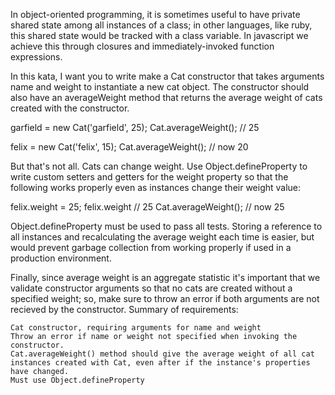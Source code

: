 In object-oriented programming, it is sometimes useful to have private shared state among all instances of a class; in other languages, like ruby, this shared state would be tracked with a class variable. In javascript we achieve this through closures and immediately-invoked function expressions.

In this kata, I want you to write make a Cat constructor that takes arguments name and weight to instantiate a new cat object. The constructor should also have an averageWeight method that returns the average weight of cats created with the constructor.

garfield = new Cat('garfield', 25);
Cat.averageWeight(); // 25

felix = new Cat('felix', 15);
Cat.averageWeight();   // now 20

But that's not all. Cats can change weight. Use Object.defineProperty to write custom setters and getters for the weight property so that the following works properly even as instances change their weight value:

felix.weight = 25;
felix.weight // 25
Cat.averageWeight(); // now 25

Object.defineProperty must be used to pass all tests. Storing a reference to all instances and recalculating the average weight each time is easier, but would prevent garbage collection from working properly if used in a production environment.

Finally, since average weight is an aggregate statistic it's important that we validate constructor arguments so that no cats are created without a specified weight; so, make sure to throw an error if both arguments are not recieved by the constructor.
Summary of requirements:

    Cat constructor, requiring arguments for name and weight
    Throw an error if name or weight not specified when invoking the constructor.
    Cat.averageWeight() method should give the average weight of all cat instances created with Cat, even after if the instance's properties have changed.
    Must use Object.defineProperty

